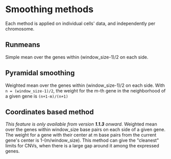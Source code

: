 # Smoothing methods

Each method is applied on individual cells' data, and independently per chromosome.

## Runmeans
Simple mean over the genes within (window_size-1)/2 on each side.

## Pyramidal smoothing
Weighted mean over the genes within (window_size-1)/2 on each side. With `n = (window_size-1)/2`, the weight for the m-th gene in the neighborhood of a given gene is `(n+1-m)/(n+1)`

## Coordinates based method
_This feature is only available from version **1.1.3** onward._
Weighted mean over the genes within window_size base pairs on each side of a given gene. The weight for a gene with their center at m base pairs from the current gene's center is 1-(m/window_size). This method can give the "cleanest" limits for CNVs, when there is a large gap around it among the expressed genes.

